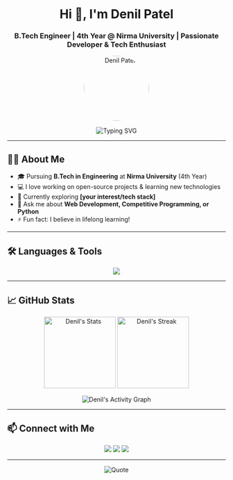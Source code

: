 <!-- Profile Header -->
<h1 align="center">Hi 👋, I'm Denil Patel</h1>
<h3 align="center">B.Tech Engineer | 4th Year @ Nirma University | Passionate Developer & Tech Enthusiast</h3>

<!-- Profile Picture (optional) -->
<p align="center">
  <img src="https://avatars.githubusercontent.com/u/1002387455?v=4" alt="Denil Patel" width="150" height="150" style="border-radius:50%">
</p>

<!-- Typing Animation (optional) -->
<p align="center">
  <img src="https://readme-typing-svg.demolab.com?font=Fira+Code&size=24&pause=1000&center=true&vCenter=true&width=435&lines=Welcome+to+my+GitHub!;Coding+my+dreams+into+reality.;Let's+build+something+amazing+🚀" alt="Typing SVG" />
</p>

---

## 🙋‍♂️ About Me

- 🎓 Pursuing **B.Tech in Engineering** at **Nirma University** (4th Year)
- 💻 I love working on open-source projects & learning new technologies
- 🌱 Currently exploring **[your interest/tech stack]**
- 💬 Ask me about **Web Development, Competitive Programming, or Python**
- ⚡ Fun fact: I believe in lifelong learning!

---

## 🛠️ Languages & Tools

<p align="center">
  <img src="https://skillicons.dev/icons?i=python,cpp,java,js,html,css,react,nodejs,mysql,git,github,linux" />
</p>

---

## 📈 GitHub Stats

<p align="center">
  <img src="https://github-readme-stats.vercel.app/api?username=Denil05&show_icons=true&theme=github_dark" alt="Denil's Stats" height="165"/>
  <img src="https://github-readme-streak-stats.herokuapp.com/?user=Denil05&theme=github-dark" alt="Denil's Streak" height="165"/>
</p>

<p align="center">
  <img src="https://github-readme-activity-graph.cyclic.app/graph?username=Denil05&theme=github-dark" alt="Denil's Activity Graph" />
</p>

---

## 📫 Connect with Me

<p align="center">
  <a href="mailto:your.email@example.com"><img src="https://img.shields.io/badge/Email-D14836?style=for-the-badge&logo=gmail&logoColor=white"/></a>
  <a href="https://www.linkedin.com/in/your-linkedin-profile"><img src="https://img.shields.io/badge/LinkedIn-blue?style=for-the-badge&logo=linkedin&logoColor=white"/></a>
  <a href="https://twitter.com/your-twitter"><img src="https://img.shields.io/badge/Twitter-1DA1F2?style=for-the-badge&logo=twitter&logoColor=white"/></a>
  <!-- Add more social badges as needed -->
</p>

---

<p align="center">
  <img src="https://quotes-github-readme.vercel.app/api?type=horizontal&theme=dark" alt="Quote" />
</p>
